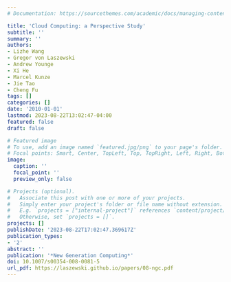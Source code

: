 ```yaml
---
# Documentation: https://sourcethemes.com/academic/docs/managing-content/

title: 'Cloud Computing: a Perspective Study'
subtitle: ''
summary: ''
authors:
- Lizhe Wang
- Gregor von Laszewski
- Andrew Younge
- Xi He
- Marcel Kunze
- Jie Tao
- Cheng Fu
tags: []
categories: []
date: '2010-01-01'
lastmod: 2023-08-22T13:02:47-04:00
featured: false
draft: false

# Featured image
# To use, add an image named `featured.jpg/png` to your page's folder.
# Focal points: Smart, Center, TopLeft, Top, TopRight, Left, Right, BottomLeft, Bottom, BottomRight.
image:
  caption: ''
  focal_point: ''
  preview_only: false

# Projects (optional).
#   Associate this post with one or more of your projects.
#   Simply enter your project's folder or file name without extension.
#   E.g. `projects = ["internal-project"]` references `content/project/deep-learning/index.md`.
#   Otherwise, set `projects = []`.
projects: []
publishDate: '2023-08-22T17:02:47.369617Z'
publication_types:
- '2'
abstract: ''
publication: '*New Generation Computing*'
doi: 10.1007/s00354-008-0081-5
url_pdf: https://laszewski.github.io/papers/08-ngc.pdf
---
```

